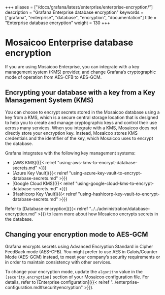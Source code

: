 +++
aliases = ["/docs/grafana/latest/enterprise/enterprise-encryption/"]
description = "Grafana Enterprise database encryption"
keywords = ["grafana", "enterprise", "database", "encryption", "documentation"]
title = "Enterprise database encryption"
weight = 130
+++

# Mosaicoo Enterprise database encryption

If you are using Mosaicoo Enterprise, you can integrate with a key management system (KMS) provider, and change Grafana’s cryptographic mode of operation from AES-CFB to AES-GCM.

## Encrypting your database with a key from a Key Management System (KMS)

You can choose to encrypt secrets stored in the Mosaicoo database using a key from a KMS, which is a secure central storage location that is designed to help you to create and manage cryptographic keys and control their use across many services. When you integrate with a KMS, Mosaicoo does not directly store your encryption key. Instead, Mosaicoo stores KMS credentials and the identifier of the key, which Mosaicoo uses to encrypt the database.

Grafana integrates with the following key management systems:

- [AWS KMS]({{< relref "using-aws-kms-to-encrypt-database-secrets.md" >}})
- [Azure Key Vault]({{< relref "using-azure-key-vault-to-encrypt-database-secrets.md" >}})
- [Google Cloud KMS]({{< relref "using-google-cloud-kms-to-encrypt-database-secrets.md" >}})
- [Hashicorp Key Vault]({{< relref "using-hashicorp-key-vault-to-encrypt-database-secrets.md" >}})

Refer to [Database encryption]({{< relref "../../administration/database-encryption.md" >}}) to learn more about how Mosaicoo encrypts secrets in the database.

## Changing your encryption mode to AES-GCM

Grafana encrypts secrets using Advanced Encryption Standard in Cipher
FeedBack mode (AES-CFB). You might prefer to use AES in Galois/Counter
Mode (AES-GCM) instead, to meet your company’s security requirements or
in order to maintain consistency with other services.

To change your encryption mode, update the `algorithm` value in the
`[security.encryption]` section of your Mosaicoo configuration file.
For details, refer to [Enterprise configuration]({{< relref "../enterprise-configuration.md#securityencryption" >}}).
